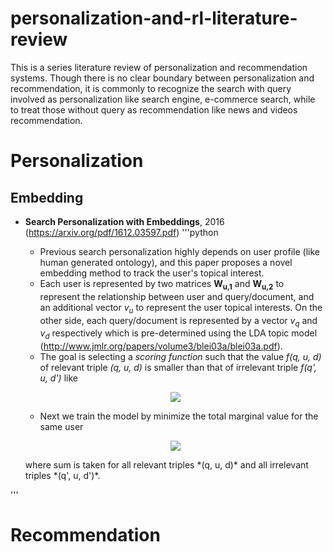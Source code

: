 # personalization-and-rl-literature-review
This is a series literature review of personalization and recommendation systems. Though there is no clear boundary between personalization and recommendation, it is commonly to recognize the search with query involved as personalization like search engine, e-commerce search, while to treat those without query as recommendation like news and videos recommendation.

# Personalization

## Embedding
- **Search Personalization with Embeddings**, 2016 (https://arxiv.org/pdf/1612.03597.pdf)
'''python
   - Previous search personalization highly depends on user profile (like human generated ontology), and this paper proposes a novel embedding method to track the user's topical interest.
   - Each user is represented by two matrices **W<sub>u,1</sub>** and **W<sub>u,2</sub>** to represent the relationship between user and query/document, and an additional vector *v<sub>u</sub>* to represent the user topical interests. On the other side, each query/document is represented by a vector *v<sub>q</sub>* and *v<sub>d</sub>* respectively which is pre-determined using the LDA topic model (http://www.jmlr.org/papers/volume3/blei03a/blei03a.pdf).
   - The goal is selecting a *scoring function* such that the value *f(q, u, d)* of relevant triple *(q, u, d)* is smaller than that of irrelevant triple *f(q', u, d')* like 
   <p align="center">
   <img src="https://render.githubusercontent.com/render/math?math=f(q, u, d) = ||W_{u,1}v_{q} %2B v_{u}  %2B W_{u,2}v_{d}||_{l_2}">
   </p>
   
   - Next we train the model by minimize the total marginal value for the same user 
   <p align="center">
   <img src="https://render.githubusercontent.com/render/math?math=\sum{max(0, \gamma %2B f(q, u, d) - f(q', u, d'))}">
   </p> 
     where sum is taken for all relevant triples *(q, u, d)* and all irrelevant triples *(q', u, d')*.
'''

# Recommendation

